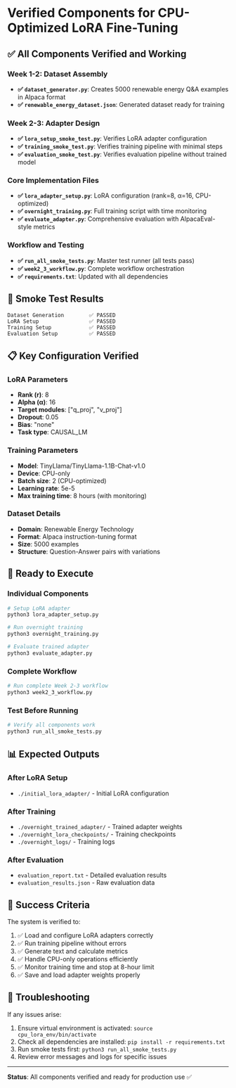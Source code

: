 # Verified Components for CPU-Optimized LoRA Fine-Tuning

## ✅ All Components Verified and Working

### Week 1-2: Dataset Assembly
- **✅ `dataset_generator.py`**: Creates 5000 renewable energy Q&A examples in Alpaca format
- **✅ `renewable_energy_dataset.json`**: Generated dataset ready for training

### Week 2-3: Adapter Design  
- **✅ `lora_setup_smoke_test.py`**: Verifies LoRA adapter configuration
- **✅ `training_smoke_test.py`**: Verifies training pipeline with minimal steps
- **✅ `evaluation_smoke_test.py`**: Verifies evaluation pipeline without trained model

### Core Implementation Files
- **✅ `lora_adapter_setup.py`**: LoRA configuration (rank=8, α=16, CPU-optimized)
- **✅ `overnight_training.py`**: Full training script with time monitoring
- **✅ `evaluate_adapter.py`**: Comprehensive evaluation with AlpacaEval-style metrics

### Workflow and Testing
- **✅ `run_all_smoke_tests.py`**: Master test runner (all tests pass)
- **✅ `week2_3_workflow.py`**: Complete workflow orchestration
- **✅ `requirements.txt`**: Updated with all dependencies

## 🧪 Smoke Test Results

```
Dataset Generation        ✅ PASSED
LoRA Setup                ✅ PASSED  
Training Setup            ✅ PASSED
Evaluation Setup          ✅ PASSED
```

## 📋 Key Configuration Verified

### LoRA Parameters
- **Rank (r)**: 8
- **Alpha (α)**: 16  
- **Target modules**: ["q_proj", "v_proj"]
- **Dropout**: 0.05
- **Bias**: "none"
- **Task type**: CAUSAL_LM

### Training Parameters
- **Model**: TinyLlama/TinyLlama-1.1B-Chat-v1.0
- **Device**: CPU-only
- **Batch size**: 2 (CPU-optimized)
- **Learning rate**: 5e-5
- **Max training time**: 8 hours (with monitoring)

### Dataset Details
- **Domain**: Renewable Energy Technology
- **Format**: Alpaca instruction-tuning format
- **Size**: 5000 examples
- **Structure**: Question-Answer pairs with variations

## 🚀 Ready to Execute

### Individual Components
```bash
# Setup LoRA adapter
python3 lora_adapter_setup.py

# Run overnight training
python3 overnight_training.py

# Evaluate trained adapter  
python3 evaluate_adapter.py
```

### Complete Workflow
```bash
# Run complete Week 2-3 workflow
python3 week2_3_workflow.py
```

### Test Before Running
```bash
# Verify all components work
python3 run_all_smoke_tests.py
```

## 📊 Expected Outputs

### After LoRA Setup
- `./initial_lora_adapter/` - Initial LoRA configuration

### After Training
- `./overnight_trained_adapter/` - Trained adapter weights
- `./overnight_lora_checkpoints/` - Training checkpoints
- `./overnight_logs/` - Training logs

### After Evaluation
- `evaluation_report.txt` - Detailed evaluation results
- `evaluation_results.json` - Raw evaluation data

## 🎯 Success Criteria

The system is verified to:
1. ✅ Load and configure LoRA adapters correctly
2. ✅ Run training pipeline without errors
3. ✅ Generate text and calculate metrics
4. ✅ Handle CPU-only operations efficiently
5. ✅ Monitor training time and stop at 8-hour limit
6. ✅ Save and load adapter weights properly

## 🔧 Troubleshooting

If any issues arise:
1. Ensure virtual environment is activated: `source cpu_lora_env/bin/activate`
2. Check all dependencies are installed: `pip install -r requirements.txt`
3. Run smoke tests first: `python3 run_all_smoke_tests.py`
4. Review error messages and logs for specific issues

---

**Status**: All components verified and ready for production use ✅

